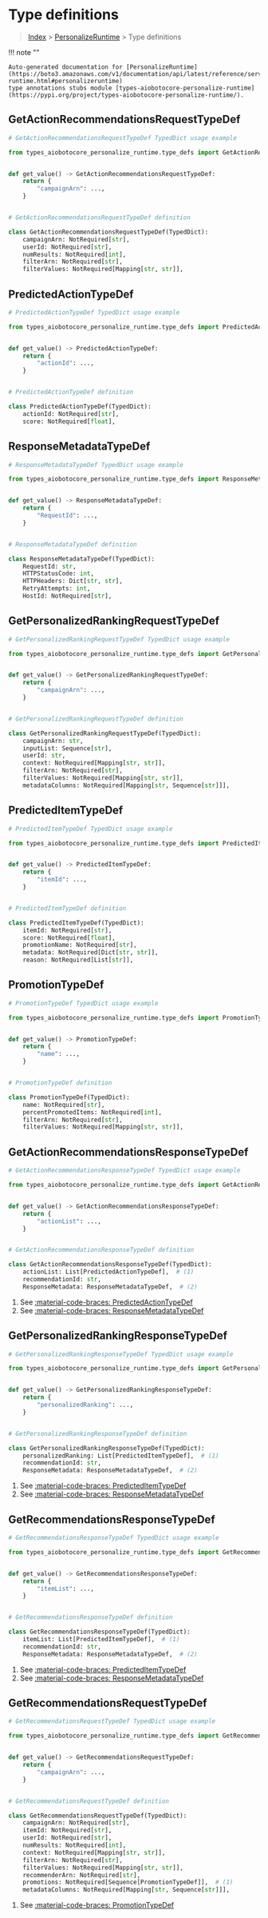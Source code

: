 # Type definitions

> [Index](../README.md) > [PersonalizeRuntime](./README.md) > Type definitions

!!! note ""

    Auto-generated documentation for [PersonalizeRuntime](https://boto3.amazonaws.com/v1/documentation/api/latest/reference/services/personalize-runtime.html#personalizeruntime)
    type annotations stubs module [types-aiobotocore-personalize-runtime](https://pypi.org/project/types-aiobotocore-personalize-runtime/).



## GetActionRecommendationsRequestTypeDef

```python
# GetActionRecommendationsRequestTypeDef TypedDict usage example

from types_aiobotocore_personalize_runtime.type_defs import GetActionRecommendationsRequestTypeDef


def get_value() -> GetActionRecommendationsRequestTypeDef:
    return {
        "campaignArn": ...,
    }


# GetActionRecommendationsRequestTypeDef definition

class GetActionRecommendationsRequestTypeDef(TypedDict):
    campaignArn: NotRequired[str],
    userId: NotRequired[str],
    numResults: NotRequired[int],
    filterArn: NotRequired[str],
    filterValues: NotRequired[Mapping[str, str]],
```

## PredictedActionTypeDef

```python
# PredictedActionTypeDef TypedDict usage example

from types_aiobotocore_personalize_runtime.type_defs import PredictedActionTypeDef


def get_value() -> PredictedActionTypeDef:
    return {
        "actionId": ...,
    }


# PredictedActionTypeDef definition

class PredictedActionTypeDef(TypedDict):
    actionId: NotRequired[str],
    score: NotRequired[float],
```

## ResponseMetadataTypeDef

```python
# ResponseMetadataTypeDef TypedDict usage example

from types_aiobotocore_personalize_runtime.type_defs import ResponseMetadataTypeDef


def get_value() -> ResponseMetadataTypeDef:
    return {
        "RequestId": ...,
    }


# ResponseMetadataTypeDef definition

class ResponseMetadataTypeDef(TypedDict):
    RequestId: str,
    HTTPStatusCode: int,
    HTTPHeaders: Dict[str, str],
    RetryAttempts: int,
    HostId: NotRequired[str],
```

## GetPersonalizedRankingRequestTypeDef

```python
# GetPersonalizedRankingRequestTypeDef TypedDict usage example

from types_aiobotocore_personalize_runtime.type_defs import GetPersonalizedRankingRequestTypeDef


def get_value() -> GetPersonalizedRankingRequestTypeDef:
    return {
        "campaignArn": ...,
    }


# GetPersonalizedRankingRequestTypeDef definition

class GetPersonalizedRankingRequestTypeDef(TypedDict):
    campaignArn: str,
    inputList: Sequence[str],
    userId: str,
    context: NotRequired[Mapping[str, str]],
    filterArn: NotRequired[str],
    filterValues: NotRequired[Mapping[str, str]],
    metadataColumns: NotRequired[Mapping[str, Sequence[str]]],
```

## PredictedItemTypeDef

```python
# PredictedItemTypeDef TypedDict usage example

from types_aiobotocore_personalize_runtime.type_defs import PredictedItemTypeDef


def get_value() -> PredictedItemTypeDef:
    return {
        "itemId": ...,
    }


# PredictedItemTypeDef definition

class PredictedItemTypeDef(TypedDict):
    itemId: NotRequired[str],
    score: NotRequired[float],
    promotionName: NotRequired[str],
    metadata: NotRequired[Dict[str, str]],
    reason: NotRequired[List[str]],
```

## PromotionTypeDef

```python
# PromotionTypeDef TypedDict usage example

from types_aiobotocore_personalize_runtime.type_defs import PromotionTypeDef


def get_value() -> PromotionTypeDef:
    return {
        "name": ...,
    }


# PromotionTypeDef definition

class PromotionTypeDef(TypedDict):
    name: NotRequired[str],
    percentPromotedItems: NotRequired[int],
    filterArn: NotRequired[str],
    filterValues: NotRequired[Mapping[str, str]],
```

## GetActionRecommendationsResponseTypeDef

```python
# GetActionRecommendationsResponseTypeDef TypedDict usage example

from types_aiobotocore_personalize_runtime.type_defs import GetActionRecommendationsResponseTypeDef


def get_value() -> GetActionRecommendationsResponseTypeDef:
    return {
        "actionList": ...,
    }


# GetActionRecommendationsResponseTypeDef definition

class GetActionRecommendationsResponseTypeDef(TypedDict):
    actionList: List[PredictedActionTypeDef],  # (1)
    recommendationId: str,
    ResponseMetadata: ResponseMetadataTypeDef,  # (2)
```

1. See [:material-code-braces: PredictedActionTypeDef](./type_defs.md#predictedactiontypedef) 
2. See [:material-code-braces: ResponseMetadataTypeDef](./type_defs.md#responsemetadatatypedef) 
## GetPersonalizedRankingResponseTypeDef

```python
# GetPersonalizedRankingResponseTypeDef TypedDict usage example

from types_aiobotocore_personalize_runtime.type_defs import GetPersonalizedRankingResponseTypeDef


def get_value() -> GetPersonalizedRankingResponseTypeDef:
    return {
        "personalizedRanking": ...,
    }


# GetPersonalizedRankingResponseTypeDef definition

class GetPersonalizedRankingResponseTypeDef(TypedDict):
    personalizedRanking: List[PredictedItemTypeDef],  # (1)
    recommendationId: str,
    ResponseMetadata: ResponseMetadataTypeDef,  # (2)
```

1. See [:material-code-braces: PredictedItemTypeDef](./type_defs.md#predicteditemtypedef) 
2. See [:material-code-braces: ResponseMetadataTypeDef](./type_defs.md#responsemetadatatypedef) 
## GetRecommendationsResponseTypeDef

```python
# GetRecommendationsResponseTypeDef TypedDict usage example

from types_aiobotocore_personalize_runtime.type_defs import GetRecommendationsResponseTypeDef


def get_value() -> GetRecommendationsResponseTypeDef:
    return {
        "itemList": ...,
    }


# GetRecommendationsResponseTypeDef definition

class GetRecommendationsResponseTypeDef(TypedDict):
    itemList: List[PredictedItemTypeDef],  # (1)
    recommendationId: str,
    ResponseMetadata: ResponseMetadataTypeDef,  # (2)
```

1. See [:material-code-braces: PredictedItemTypeDef](./type_defs.md#predicteditemtypedef) 
2. See [:material-code-braces: ResponseMetadataTypeDef](./type_defs.md#responsemetadatatypedef) 
## GetRecommendationsRequestTypeDef

```python
# GetRecommendationsRequestTypeDef TypedDict usage example

from types_aiobotocore_personalize_runtime.type_defs import GetRecommendationsRequestTypeDef


def get_value() -> GetRecommendationsRequestTypeDef:
    return {
        "campaignArn": ...,
    }


# GetRecommendationsRequestTypeDef definition

class GetRecommendationsRequestTypeDef(TypedDict):
    campaignArn: NotRequired[str],
    itemId: NotRequired[str],
    userId: NotRequired[str],
    numResults: NotRequired[int],
    context: NotRequired[Mapping[str, str]],
    filterArn: NotRequired[str],
    filterValues: NotRequired[Mapping[str, str]],
    recommenderArn: NotRequired[str],
    promotions: NotRequired[Sequence[PromotionTypeDef]],  # (1)
    metadataColumns: NotRequired[Mapping[str, Sequence[str]]],
```

1. See [:material-code-braces: PromotionTypeDef](./type_defs.md#promotiontypedef) 
